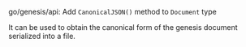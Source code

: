 go/genesis/api: Add `CanonicalJSON()` method to `Document` type

It can be used to obtain the canonical form of the genesis document
serialized into a file.
